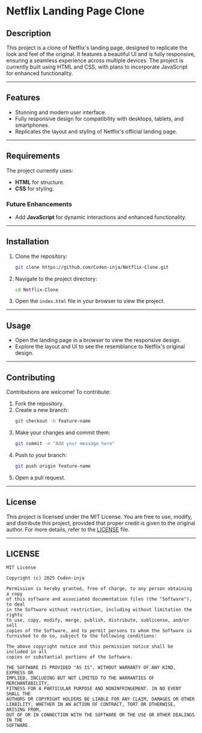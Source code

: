 
# Netflix Landing Page Clone

## Description

This project is a clone of Netflix's landing page, designed to replicate the look and feel of the original. It features a beautiful UI and is fully responsive, ensuring a seamless experience across multiple devices. The project is currently built using HTML and CSS, with plans to incorporate JavaScript for enhanced functionality.

---

## Features

- Stunning and modern user interface.
- Fully responsive design for compatibility with desktops, tablets, and smartphones.
- Replicates the layout and styling of Netflix's official landing page.

---

## Requirements

The project currently uses:

- **HTML** for structure.
- **CSS** for styling.

### Future Enhancements

- Add **JavaScript** for dynamic interactions and enhanced functionality.

---

## Installation

1. Clone the repository:
   ```bash
   git clone https://github.com/Coden-inja/Netflix-Clone.git
   ```
2. Navigate to the project directory:
   ```bash
   cd Netflix-Clone
   ```
3. Open the `index.html` file in your browser to view the project.

---

## Usage

- Open the landing page in a browser to view the responsive design.
- Explore the layout and UI to see the resemblance to Netflix's original design.

---

## Contributing

Contributions are welcome! To contribute:

1. Fork the repository.
2. Create a new branch:
   ```bash
   git checkout -b feature-name
   ```
3. Make your changes and commit them:
   ```bash
   git commit -m "Add your message here"
   ```
4. Push to your branch:
   ```bash
   git push origin feature-name
   ```
5. Open a pull request.

---

## License

This project is licensed under the MIT License. You are free to use, modify, and distribute this project, provided that proper credit is given to the original author. For more details, refer to the [LICENSE](./LICENSE) file.

---

## LICENSE

```plaintext
MIT License

Copyright (c) 2025 Coden-inja

Permission is hereby granted, free of charge, to any person obtaining a copy
of this software and associated documentation files (the "Software"), to deal
in the Software without restriction, including without limitation the rights
to use, copy, modify, merge, publish, distribute, sublicense, and/or sell
copies of the Software, and to permit persons to whom the Software is
furnished to do so, subject to the following conditions:

The above copyright notice and this permission notice shall be included in all
copies or substantial portions of the Software.

THE SOFTWARE IS PROVIDED "AS IS", WITHOUT WARRANTY OF ANY KIND, EXPRESS OR
IMPLIED, INCLUDING BUT NOT LIMITED TO THE WARRANTIES OF MERCHANTABILITY,
FITNESS FOR A PARTICULAR PURPOSE AND NONINFRINGEMENT. IN NO EVENT SHALL THE
AUTHORS OR COPYRIGHT HOLDERS BE LIABLE FOR ANY CLAIM, DAMAGES OR OTHER
LIABILITY, WHETHER IN AN ACTION OF CONTRACT, TORT OR OTHERWISE, ARISING FROM,
OUT OF OR IN CONNECTION WITH THE SOFTWARE OR THE USE OR OTHER DEALINGS IN THE
SOFTWARE.
```
